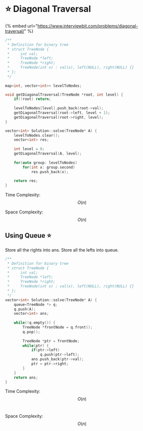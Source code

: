 # ⭐ Diagonal Traversal

{% embed url="https://www.interviewbit.com/problems/diagonal-traversal/" %}

```cpp
/**
 * Definition for binary tree
 * struct TreeNode {
 *     int val;
 *     TreeNode *left;
 *     TreeNode *right;
 *     TreeNode(int x) : val(x), left(NULL), right(NULL) {}
 * };
 */
 
map<int, vector<int>> levelToNodes;

void getDiagonalTraversal(TreeNode *root, int level) {
    if(!root) return;
    
    levelToNodes[level].push_back(root->val);
    getDiagonalTraversal(root->left, level + 1);
    getDiagonalTraversal(root->right, level);
}

vector<int> Solution::solve(TreeNode* A) {
    levelToNodes.clear();
    vector<int> res;
    
    int level = 0;
    getDiagonalTraversal(A, level);
    
    for(auto group: levelToNodes) 
        for(int x: group.second) 
            res.push_back(x);
    
    return res;
}
```

Time Complexity: $$O(n)$$

Space Complexity: $$O(n)$$

## Using Queue :star:

Store all the rights into ans. Store all the lefts into queue.

```cpp
/**
 * Definition for binary tree
 * struct TreeNode {
 *     int val;
 *     TreeNode *left;
 *     TreeNode *right;
 *     TreeNode(int x) : val(x), left(NULL), right(NULL) {}
 * };
 */
vector<int> Solution::solve(TreeNode* A) {
    queue<TreeNode *> q;
    q.push(A);
    vector<int> ans;
    
    while(!q.empty()) {
        TreeNode *frontNode = q.front();
        q.pop();
        
        TreeNode *ptr = frontNode;
        while(ptr) {
            if(ptr->left)
                q.push(ptr->left);
            ans.push_back(ptr->val);
            ptr = ptr->right;
        }
    }
    return ans;
}
```

Time Complexity: $$O(n)$$​

Space Complexity: $$O(n)$$​
